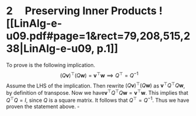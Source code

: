 

# 2     Preserving Inner Products ![[LinAlg-e-u09.pdf#page=1&rect=79,208,515,238|LinAlg-e-u09, p.1]]

To prove is the following implication.
$$
(Q\mathbf{v})^{\top}(Q\mathbf{w}) = \mathbf{v}^{\top}\mathbf{w} \implies Q^{\top} = Q^{-1}
$$
Assume the LHS of the implication. Then rewrite $(Q\mathbf{v})^{\top}(Q\mathbf{w})$ as $\mathbf{v}^{\top}Q^{\top}Q\mathbf{w}$, by definition of transpose. Now we have$\mathbf{v}^{\top}Q^{\top}Q\mathbf{w} =\mathbf{v}^{\top}\mathbf{w}$. This implies that $Q^{\top}Q = I$, since $Q$ is a square matrix. It follows that $Q^{\top} = Q^{-1}$. Thus we have proven the statement above.
$\square$
